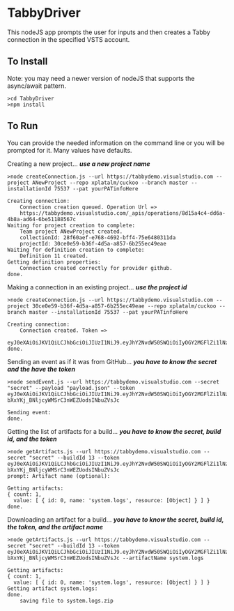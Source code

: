 # TabbyDriver
This nodeJS app prompts the user for inputs and then creates a Tabby connection in the specified VSTS account.

## To Install
Note: you may need a newer version of nodeJS that supports the async/await pattern.

    >cd TabbyDriver
    >npm install

## To Run
You can provide the needed information on the command line or you will be prompted for it. Many values have defaults.

Creating a new project... ***use a new project name***

    >node createConnection.js --url https://tabbydemo.visualstudio.com --project ANewProject --repo xplatalm/cuckoo --branch master --installationId 75537 --pat yourPATinfoHere

    Creating connection:
        Connection creation queued. Operation Url =>
        https://tabbydemo.visualstudio.com/_apis/operations/8d15a4c4-dd6a-4b8a-ad64-6be51188567c
    Waiting for project creation to complete:
        Team project ANewProject created.
        collectionId: 28f60aef-e768-4692-bff4-75e6480311da
        projectId: 30ce0e59-b36f-4d5a-a857-6b255ec49eae
    Waiting for definition creation to complete:
        Definition 11 created.
    Getting definition properties:
        Connection created correctly for provider github.
    done.

Making a connection in an existing project... ***use the project id***

    >node createConnection.js --url https://tabbydemo.visualstudio.com --project 30ce0e59-b36f-4d5a-a857-6b255ec49eae --repo xplatalm/cuckoo --branch master --installationId 75537 --pat yourPATinfoHere

    Creating connection:
        Connection created. Token =>
        eyJ0eXAiOiJKV1QiLCJhbGciOiJIUzI1NiJ9.eyJhY2NvdW50SWQiOiIyOGY2MGFlZi1lNzY4LTQ2OTItYmZmNC03NWU2NDgwMzExZGEiLCJwcm9qZWN0SWQiOiIzMGNlMGU1OS1iMzZmLTRkNWEtYTg1Ny02YjI1NWVjNDllYWUiLCJkZWZpbml0aW9uSWQiOiIxMiIsImlzcyI6InZzdHMueGxhdW5jaCIsImF1ZCI6InZzdHMiLCJuYmYiOi02MjEzNTU5MzEzOSwiZXhwIjotNjIxMzU1OTMxMzl9.UxYfxEgBpGdZia3PAYEXHk2hgAaZweWsdQzQea_6xQo
    done.

Sending an event as if it was from GitHub... ***you have to know the secret and the have the token***

    >node sendEvent.js --url https://tabbydemo.visualstudio.com --secret "secret" --payload "payload.json" --token eyJ0eXAiOiJKV1QiLCJhbGciOiJIUzI1NiJ9.eyJhY2NvdW50SWQiOiIyOGY2MGFlZi1lNzY4LTQ2OTItYmZmNC03NWU2NDgwMzExZGEiLCJwcm9qZWN0SWQiOiI4MGRhZmM4Ny05MjdhLTQyNjctYWEwYy05NzEzNjlhOTM4MjgiLCJkZWZpbml0aW9uSWQiOiIxMCIsImlzcyI6InZzdHMueGxhdW5jaCIsImF1ZCI6InZzdHMiLCJuYmYiOi02MjEzNTU5MzEzOSwiZXhwIjotNjIxMzU1OTMxMzl9.T3fdKo-bXxYKj_BNljcyWMSrC3nWEZUodsINbuZVsJc

    Sending event:
    done.

Getting the list of artifacts for a build... ***you have to know the secret, build id, and the token***

    >node getArtifacts.js --url https://tabbydemo.visualstudio.com --secret "secret" --buildId 13 --token eyJ0eXAiOiJKV1QiLCJhbGciOiJIUzI1NiJ9.eyJhY2NvdW50SWQiOiIyOGY2MGFlZi1lNzY4LTQ2OTItYmZmNC03NWU2NDgwMzExZGEiLCJwcm9qZWN0SWQiOiI4MGRhZmM4Ny05MjdhLTQyNjctYWEwYy05NzEzNjlhOTM4MjgiLCJkZWZpbml0aW9uSWQiOiIxMCIsImlzcyI6InZzdHMueGxhdW5jaCIsImF1ZCI6InZzdHMiLCJuYmYiOi02MjEzNTU5MzEzOSwiZXhwIjotNjIxMzU1OTMxMzl9.T3fdKo-bXxYKj_BNljcyWMSrC3nWEZUodsINbuZVsJc
    prompt: Artifact name (optional):

    Getting artifacts:
    { count: 1,
      value: [ { id: 0, name: 'system.logs', resource: [Object] } ] }
    done.

Downloading an artifact for a build... ***you have to know the secret, build id, the token, and the artifact name***

    >node getArtifacts.js --url https://tabbydemo.visualstudio.com --secret "secret" --buildId 13 --token eyJ0eXAiOiJKV1QiLCJhbGciOiJIUzI1NiJ9.eyJhY2NvdW50SWQiOiIyOGY2MGFlZi1lNzY4LTQ2OTItYmZmNC03NWU2NDgwMzExZGEiLCJwcm9qZWN0SWQiOiI4MGRhZmM4Ny05MjdhLTQyNjctYWEwYy05NzEzNjlhOTM4MjgiLCJkZWZpbml0aW9uSWQiOiIxMCIsImlzcyI6InZzdHMueGxhdW5jaCIsImF1ZCI6InZzdHMiLCJuYmYiOi02MjEzNTU5MzEzOSwiZXhwIjotNjIxMzU1OTMxMzl9.T3fdKo-bXxYKj_BNljcyWMSrC3nWEZUodsINbuZVsJc --artifactName system.logs

    Getting artifacts:
    { count: 1,
      value: [ { id: 0, name: 'system.logs', resource: [Object] } ] }
    Getting artifact system.logs:
    done.
        saving file to system.logs.zip

